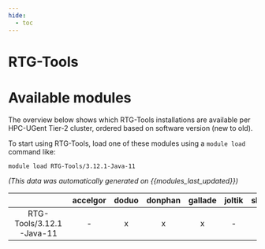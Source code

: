 ```yaml
---
hide:
  - toc
---
```


RTG-Tools
=========

# Available modules


The overview below shows which RTG-Tools installations are available per HPC-UGent Tier-2 cluster, ordered based on software version (new to old).

To start using RTG-Tools, load one of these modules using a `module load` command like:

```shell
module load RTG-Tools/3.12.1-Java-11
```

*(This data was automatically generated on {{modules_last_updated}})*  

| |accelgor|doduo|donphan|gallade|joltik|shinx|
| :---: | :---: | :---: | :---: | :---: | :---: | :---: |
|RTG-Tools/3.12.1-Java-11|-|x|x|x|-|-|
